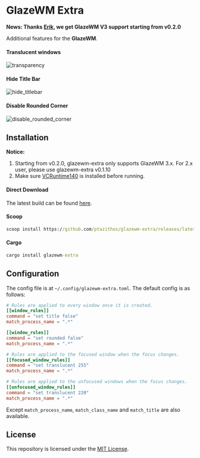 # GlazeWM Extra

**News: Thanks [Erik](https://github.com/ehellman), we get GlazeWM V3 support starting from v0.2.0**

Additional features for the **GlazeWM**. 



#### Translucent windows
![transparency](assets/transparency.gif)

#### Hide Title Bar
![hide_titlebar](assets/hide_titlebar.png)

#### Disable Rounded Corner
![disable_rounded_corner](assets/rounded_corner.png)

## Installation
**Notice:** 
1. Starting from v0.2.0, glazewm-extra only supports GlazeWM 3.x. For 2.x user, please use glazewm-extra v0.1.10
2. Make sure [VCRuntime140](https://www.microsoft.com/en-us/download/details.aspx?id=48145) is installed before running.

#### Direct Download
The latest build can be found [here](https://github.com/ptazithos/glazewm-extra/releases/).  

#### Scoop

```cmd
scoop install https://github.com/ptazithos/glazewm-extra/releases/latest/download/glazewm-extra.json
```

#### Cargo

```cmd
cargo install glazewm-extra
```

## Configuration
The config file is at `~/.config/glazewm-extra.toml`. The default config is as follows:

```toml
# Rules are applied to every window once it is created.
[[window_rules]]
command = "set title false"
match_process_name = ".*"

[[window_rules]]
command = "set rounded false"
match_process_name = ".*"

# Rules are applied to the focused window when the focus changes.
[[focused_window_rules]]
command = "set translucent 255"
match_process_name = ".*"

# Rules are applied to the unfocused windows when the focus changes.
[[unfocused_window_rules]]
command = "set translucent 220"
match_process_name = ".*"
```
Except `match_process_name`, `match_class_name` and `match_title` are also available.

## License

This repository is licensed under the [MIT License](LICENSE).


